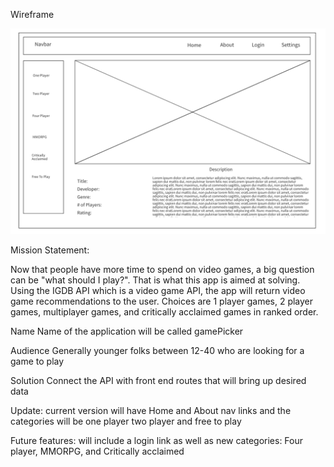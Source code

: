 Wireframe

![Wireframe](https://raw.githubusercontent.com/Jiaxi-Wu-Dev/pick-a-game/master/src/assets/Wireframe.png)


Mission Statement:

Now that people have more time to spend on video games, a big question can be "what should I play?". That is what this app is aimed at solving. Using the IGDB API which is a video game API, the app will return video game recommendations to the user. Choices are 1 player games, 2 player games, multiplayer games, and critically acclaimed games in ranked order.  

Name 
Name of the application will be called gamePicker

Audience
Generally younger folks between 12-40 who are looking for a game to play

Solution
Connect the API with front end routes that will bring up desired data 

Update:
current version will have Home and About nav links and the categories will be one player two player and free to play

Future features:
will include a login link as well as new categories: Four player, MMORPG, and Critically acclaimed 